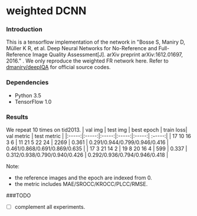 # weighted DCNN

### Introduction
This is a tensorflow implementation of the network in "Bosse S, Maniry D, Müller K R, et al. Deep Neural Networks for No-Reference and Full-Reference Image Quality Assessment[J]. arXiv preprint arXiv:1612.01697, 2016." .
We only reproduce the weighted FR network here. Refer to [dmaniry/deepIQA][source code] for official source codes.

### Dependencies
- Python 3.5
- TensorFlow 1.0

### Results
We repeat 10 times on tid2013.
| val img | test img | best epoch | train loss|  val metric | test metric |
|:-----:|:-----:|:-----:|:-----:|:-----:| :-----:|
| 17 10 16  3  6 | 11 21  5 22 24 | 2269 | 0.361 | 0.291/0.944/0.799/0.946/0.416 | 0.461/0.868/0.691/0.869/0.635 |
| 17  3 21 14  2 | 19  8 20 16  4 | 599 | 0.337 | 0.312/0.938/0.790/0.940/0.426 | 0.292/0.936/0.794/0.946/0.418 |


Note:
- the reference images and the epoch are indexed from 0.
- the metric  includes  MAE/SROCC/KROCC/PLCC/RMSE.

###TODO
- [ ] complement all experiments.

[source code]: https://github.com/dmaniry/deepIQA
